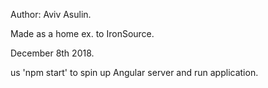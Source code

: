 Author: Aviv Asulin.

Made as a home ex. to IronSource.

December 8th 2018.

us 'npm start' to spin up Angular server and run application.
